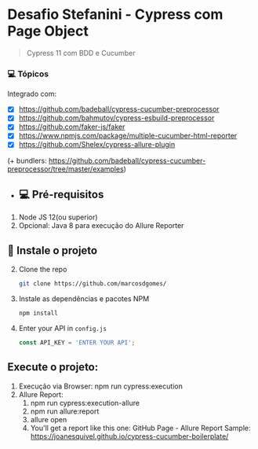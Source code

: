# Desafio Stefanini - Cypress com Page Object

> Cypress 11 com BDD e Cucumber

### 💻 Tópicos

Integrado com:

- [x] https://github.com/badeball/cypress-cucumber-preprocessor
- [x] https://github.com/bahmutov/cypress-esbuild-preprocessor
- [x] https://github.com/faker-js/faker
- [x] https://www.npmjs.com/package/multiple-cucumber-html-reporter
- [x] https://github.com/Shelex/cypress-allure-plugin

(+ bundlers: https://github.com/badeball/cypress-cucumber-preprocessor/tree/master/examples)

- ## 💻 Pré-requisitos

1. Node JS 12(ou superior)
2. Opcional: Java 8 para execução do Allure Reporter

## 🚀 Instale o projeto

2. Clone the repo
   ```sh
   git clone https://github.com/marcosdgomes/
   ```
3. Instale as dependências e pacotes NPM
   ```sh
   npm install
   ```
4. Enter your API in `config.js`
   ```js
   const API_KEY = 'ENTER YOUR API';
   ```
## Execute o projeto:

1. Execução via Browser: npm run cypress:execution
2. Allure Report: 
   1. npm run cypress:execution-allure
   2. npm run allure:report
   3. allure open
   4. You'll get a report like this one: GitHub Page - Allure Report Sample: https://joanesquivel.github.io/cypress-cucumber-boilerplate/